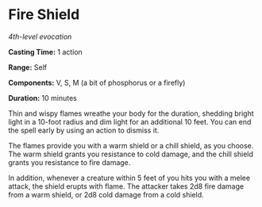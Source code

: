 <title>Fire Shield</title>

# Fire Shield

_4th-level evocation_

**Casting Time:** 1 action

**Range:** Self

**Components:** V, S, M (a bit of phosphorus or a firefly)

**Duration:** 10 minutes

Thin and wispy flames wreathe your body for
the duration, shedding bright light in a
10-foot radius and dim light for an
additional 10 feet. You can end the spell
early by using an action to dismiss
it.

The flames provide you with a warm shield or
a chill shield, as you choose. The warm
shield grants you resistance to cold damage,
and the chill shield grants you resistance to
fire damage.

In addition, whenever a creature within 5
feet of you hits you with a melee attack, the
shield erupts with flame. The attacker takes
2d8 fire damage from a warm shield, or 2d8
cold damage from a cold shield.



